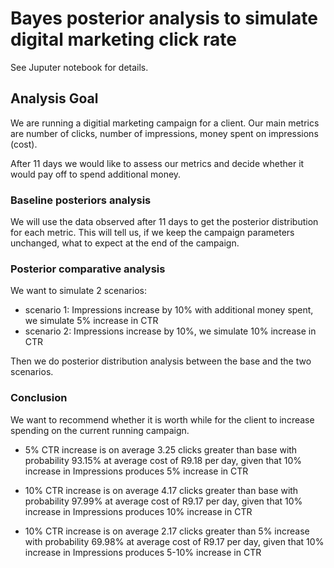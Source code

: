 # Bayes posterior analysis to simulate digital marketing click rate

See Juputer notebook for details. 

## Analysis Goal

We are running a digitial marketing campaign for a client. 
Our main metrics are number of clicks, number of impressions, money spent on impressions (cost).

After 11 days we would like to assess our metrics and decide whether it would pay off to spend additional money. 

### Baseline posteriors analysis

We will use the data observed after 11 days to get the posterior distribution for each metric. This will tell us, if we keep the campaign parameters unchanged, what to expect at the end of the campaign. 

### Posterior comparative analysis

We want to simulate 2 scenarios:
- scenario 1: Impressions increase by 10% with additional money spent, we simulate 5% increase in CTR
- scenario 2: Impressions increase by 10%, we simulate 10% increase in CTR

Then we do posterior distribution analysis between the base and the two scenarios.

### Conclusion

We want to recommend whether it is worth while for the client to increase spending on the current running campaign. 

- 5% CTR increase is on average 3.25 clicks greater than base with probability 93.15% at average cost of R9.18 per day, given that 10% increase in Impressions produces 5% increase in CTR

- 10% CTR increase is on average 4.17 clicks greater than base with probability 97.99% at average cost of R9.17 per day, given that 10% increase in Impressions produces 10% increase in CTR

- 10% CTR increase is on average 2.17 clicks greater than 5% increase with probability 69.98% at average cost of R9.17 per day, given that 10% increase in Impressions produces 5-10% increase in CTR
